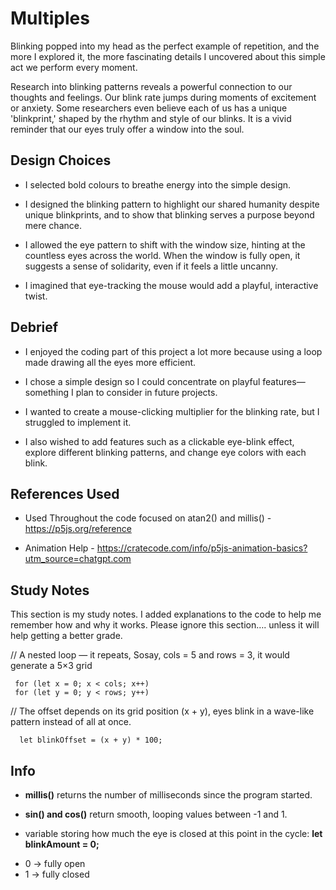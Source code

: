 # Multiples
Blinking popped into my head as the perfect example of repetition, and the more I explored it, the more fascinating details I uncovered about this simple act we perform every moment.

Research into blinking patterns reveals a powerful connection to our thoughts and feelings. Our blink rate jumps during moments of excitement or anxiety. Some researchers even believe each of us has a unique 'blinkprint,' shaped by the rhythm and style of our blinks. It is a vivid reminder that our eyes truly offer a window into the soul.


## Design Choices

- I selected bold colours to breathe energy into the simple design.

- I designed the blinking pattern to highlight our shared humanity despite unique blinkprints, and to show that blinking serves a purpose beyond mere chance. 

- I allowed the eye pattern to shift with the window size, hinting at the countless eyes across the world. When the window is fully open, it suggests a sense of solidarity, even if it feels a little uncanny.

- I imagined that eye-tracking the mouse would add a playful, interactive twist.


## Debrief

- I enjoyed the coding part of this project a lot more because using a loop made drawing all the eyes more efficient. 

- I chose a simple design so I could concentrate on playful features—something I plan to consider in future projects. 

- I wanted to create a mouse-clicking multiplier for the blinking rate, but I struggled to implement it.

- I also wished to add features such as a clickable eye-blink effect, explore different blinking patterns, and change eye colors with each blink.

## References Used

- Used Throughout the code focused on atan2() and millis() - https://p5js.org/reference

- Animation Help - https://cratecode.com/info/p5js-animation-basics?utm_source=chatgpt.com

## Study Notes 

This section is my study notes. I added explanations to the code to help me remember how and why it works. Please ignore this section…. unless it will help getting a better grade.


// A nested loop — it repeats, Sosay, cols = 5 and rows = 3, it would generate a 5×3 grid

     for (let x = 0; x < cols; x++) 
     for (let y = 0; y < rows; y++) 

// The offset depends on its grid position (x + y), eyes blink in a wave-like pattern instead of all at once.

      let blinkOffset = (x + y) * 100;

    
## Info 

- **millis()** returns the number of milliseconds since the program started.

- **sin() and cos()** return smooth, looping values between -1 and 1.

- variable storing how much the eye is closed at this point in the cycle:   **let blinkAmount = 0;**
* 0 → fully open
* 1 → fully closed
